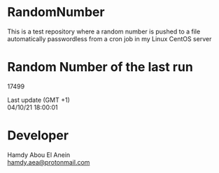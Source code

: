 # RandomNumber    
This is a test repository where a random number is pushed to a file automatically passwordless from a cron job in my Linux CentOS server    
# Random Number of the last run   
17499
      
Last update (GMT +1)    
04/10/21 18:00:01
# Developer    
Hamdy Abou El Anein   
hamdy.aea@protonmail.com
